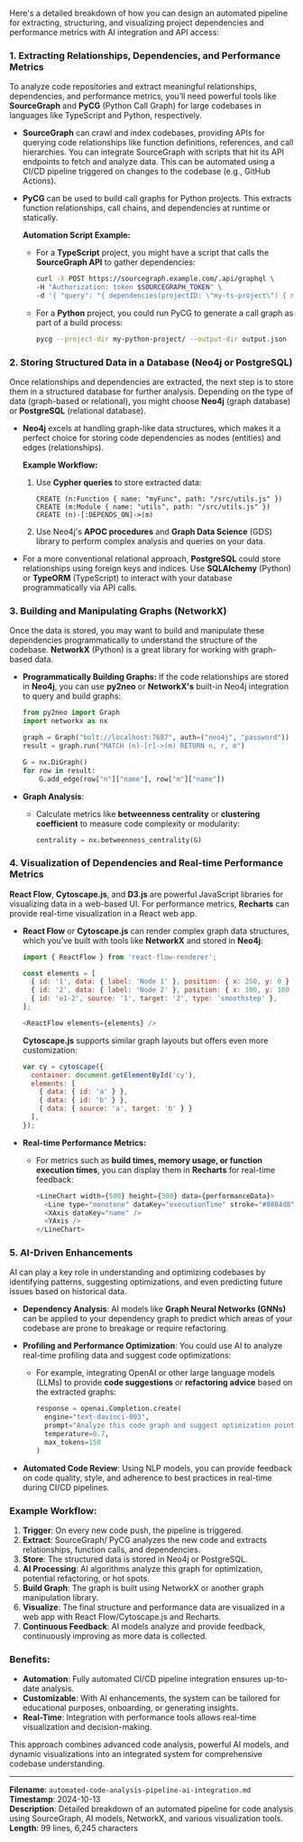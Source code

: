 Here's a detailed breakdown of how you can design an automated pipeline for extracting, structuring, and visualizing project dependencies and performance metrics with AI integration and API access:

### 1. **Extracting Relationships, Dependencies, and Performance Metrics**
To analyze code repositories and extract meaningful relationships, dependencies, and performance metrics, you’ll need powerful tools like **SourceGraph** and **PyCG** (Python Call Graph) for large codebases in languages like TypeScript and Python, respectively.

- **SourceGraph** can crawl and index codebases, providing APIs for querying code relationships like function definitions, references, and call hierarchies. You can integrate SourceGraph with scripts that hit its API endpoints to fetch and analyze data. This can be automated using a CI/CD pipeline triggered on changes to the codebase (e.g., GitHub Actions).
  
- **PyCG** can be used to build call graphs for Python projects. This extracts function relationships, call chains, and dependencies at runtime or statically.

  **Automation Script Example:**
  - For a **TypeScript** project, you might have a script that calls the **SourceGraph API** to gather dependencies:
    ```bash
    curl -X POST https://sourcegraph.example.com/.api/graphql \
    -H "Authorization: token $SOURCEGRAPH_TOKEN" \
    -d '{ "query": "{ dependencies(projectID: \"my-ts-project\") { name, type, path } }" }'
    ```

  - For a **Python** project, you could run PyCG to generate a call graph as part of a build process:
    ```bash
    pycg --project-dir my-python-project/ --output-dir output.json
    ```

### 2. **Storing Structured Data in a Database (Neo4j or PostgreSQL)**

Once relationships and dependencies are extracted, the next step is to store them in a structured database for further analysis. Depending on the type of data (graph-based or relational), you might choose **Neo4j** (graph database) or **PostgreSQL** (relational database).

- **Neo4j** excels at handling graph-like data structures, which makes it a perfect choice for storing code dependencies as nodes (entities) and edges (relationships).

  **Example Workflow:**
  1. Use **Cypher queries** to store extracted data:
     ```cypher
     CREATE (n:Function { name: "myFunc", path: "/src/utils.js" })
     CREATE (m:Module { name: "utils", path: "/src/utils.js" })
     CREATE (n)-[:DEPENDS_ON]->(m)
     ```

  2. Use Neo4j's **APOC procedures** and **Graph Data Science** (GDS) library to perform complex analysis and queries on your data.

- For a more conventional relational approach, **PostgreSQL** could store relationships using foreign keys and indices. Use **SQLAlchemy** (Python) or **TypeORM** (TypeScript) to interact with your database programmatically via API calls.

### 3. **Building and Manipulating Graphs (NetworkX)**

Once the data is stored, you may want to build and manipulate these dependencies programmatically to understand the structure of the codebase. **NetworkX** (Python) is a great library for working with graph-based data.

- **Programmatically Building Graphs:**
  If the code relationships are stored in **Neo4j**, you can use **py2neo** or **NetworkX's** built-in Neo4j integration to query and build graphs:
  ```python
  from py2neo import Graph
  import networkx as nx

  graph = Graph("bolt://localhost:7687", auth=("neo4j", "password"))
  result = graph.run("MATCH (n)-[r]->(m) RETURN n, r, m")

  G = nx.DiGraph()
  for row in result:
      G.add_edge(row["n"]["name"], row["m"]["name"])
  ```

- **Graph Analysis**: 
  - Calculate metrics like **betweenness centrality** or **clustering coefficient** to measure code complexity or modularity:
    ```python
    centrality = nx.betweenness_centrality(G)
    ```

### 4. **Visualization of Dependencies and Real-time Performance Metrics**

**React Flow**, **Cytoscape.js**, and **D3.js** are powerful JavaScript libraries for visualizing data in a web-based UI. For performance metrics, **Recharts** can provide real-time visualization in a React web app.

- **React Flow** or **Cytoscape.js** can render complex graph data structures, which you’ve built with tools like **NetworkX** and stored in **Neo4j**:
  ```javascript
  import { ReactFlow } from 'react-flow-renderer';

  const elements = [
    { id: '1', data: { label: 'Node 1' }, position: { x: 250, y: 0 } },
    { id: '2', data: { label: 'Node 2' }, position: { x: 100, y: 100 } },
    { id: 'e1-2', source: '1', target: '2', type: 'smoothstep' },
  ];

  <ReactFlow elements={elements} />
  ```

  **Cytoscape.js** supports similar graph layouts but offers even more customization:
  ```javascript
  var cy = cytoscape({
    container: document.getElementById('cy'),
    elements: [ 
      { data: { id: 'a' } },
      { data: { id: 'b' } },
      { data: { source: 'a', target: 'b' } }
    ],
  });
  ```

- **Real-time Performance Metrics:**
  - For metrics such as **build times, memory usage, or function execution times**, you can display them in **Recharts** for real-time feedback:
    ```javascript
    <LineChart width={500} height={300} data={performanceData}>
      <Line type="monotone" dataKey="executionTime" stroke="#8884d8" />
      <XAxis dataKey="name" />
      <YAxis />
    </LineChart>
    ```

### 5. **AI-Driven Enhancements**

AI can play a key role in understanding and optimizing codebases by identifying patterns, suggesting optimizations, and even predicting future issues based on historical data.

- **Dependency Analysis**: AI models like **Graph Neural Networks (GNNs)** can be applied to your dependency graph to predict which areas of your codebase are prone to breakage or require refactoring.
  
- **Profiling and Performance Optimization**: You could use AI to analyze real-time profiling data and suggest code optimizations:
  - For example, integrating OpenAI or other large language models (LLMs) to provide **code suggestions** or **refactoring advice** based on the extracted graphs:
    ```python
    response = openai.Completion.create(
      engine="text-davinci-003",
      prompt="Analyze this code graph and suggest optimization points...",
      temperature=0.7,
      max_tokens=150
    )
    ```

- **Automated Code Review**: Using NLP models, you can provide feedback on code quality, style, and adherence to best practices in real-time during CI/CD pipelines.

### Example Workflow:

1. **Trigger**: On every new code push, the pipeline is triggered.
2. **Extract**: SourceGraph/ PyCG analyzes the new code and extracts relationships, function calls, and dependencies.
3. **Store**: The structured data is stored in Neo4j or PostgreSQL.
4. **AI Processing**: AI algorithms analyze this graph for optimization, potential refactoring, or hot spots.
5. **Build Graph**: The graph is built using NetworkX or another graph manipulation library.
6. **Visualize**: The final structure and performance data are visualized in a web app with React Flow/Cytoscape.js and Recharts.
7. **Continuous Feedback**: AI models analyze and provide feedback, continuously improving as more data is collected.

### Benefits:
- **Automation**: Fully automated CI/CD pipeline integration ensures up-to-date analysis.
- **Customizable**: With AI enhancements, the system can be tailored for educational purposes, onboarding, or generating insights.
- **Real-Time**: Integration with performance tools allows real-time visualization and decision-making.
  
This approach combines advanced code analysis, powerful AI models, and dynamic visualizations into an integrated system for comprehensive codebase understanding.

---
**Filename**: `automated-code-analysis-pipeline-ai-integration.md`  
**Timestamp**: 2024-10-13  
**Description**: Detailed breakdown of an automated pipeline for code analysis using SourceGraph, AI models, NetworkX, and various visualization tools.  
**Length**: 99 lines, 6,245 characters

